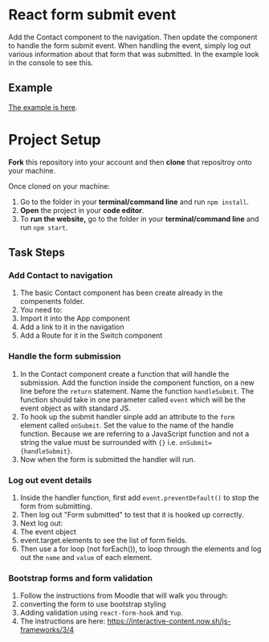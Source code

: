 # React form submit event

Add the Contact component to the navigation.  Then update the component to handle the form submit event.  When handling the event, simply log out various information about that form that was submitted.  In the example look in the console to see this.

## Example

[The example is here](https://jsf-react-form-submit.now.sh).

# Project Setup

**Fork** this repository into your account and then **clone** that repositroy onto your machine.

Once cloned on your machine:
1. Go to the folder in your **terminal/command line** and run `npm install`.
2. **Open** the project in your **code editor**.
3. To **run the website,** go to the folder in your **terminal/command line** and run `npm start`.

## Task Steps

### Add Contact to navigation

1. The basic Contact component has been create already in the compenents folder.
2. You need to:
3. Import it into the App component
4. Add a link to it in the navigation
5. Add a Route for it in the Switch component

### Handle the form submission

1. In the Contact component create a function that will handle the submission.  Add the function inside the component function, on a new line before the `return` statement.  Name the function `handleSubmit`.  The function should take in one parameter called `event` which will be the event object as with standard JS.
2. To hook up the submit handler sinple add an attribute to the `form` element called `onSubmit`.  Set the value to the name of the handle function.  Because we are referring to a JavaScript function and not a string the value must be surrounded with `{}` i.e. `onSubmit={handleSubmit}`.
3. Now when the form is submitted the handler will run.

### Log out event details

1. Inside the handler function, first add `event.preventDefault()` to stop the form from submitting.
2. Then log out "Form submitted" to test that it is hooked up correctly.
3. Next log out:
4. The event object
5. event.target.elements to see the list of form fields.
6. Then use a for loop (not forEach()), to loop through the elements and log out the `name` and `value` of each element.

### Bootstrap forms and form validation

1. Follow the instructions from Moodle that will walk you through:
2. converting the form to use bootstrap styling
3. Adding validation using `react-form-hook` and `Yup`.
4. The instructions are here: https://interactive-content.now.sh/js-frameworks/3/4
